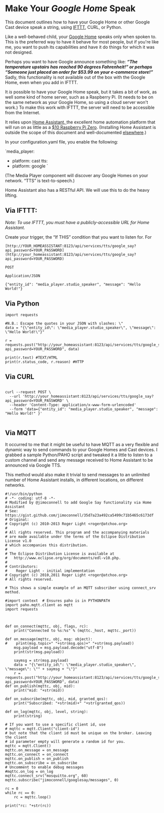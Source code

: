 # Make Your *Google Home* Speak

This document outlines how to have your Google Home or other Google Cast device speak a string, using [IFTTT](https://ifttt.com/), CURL, or Python.

Like a well-behaved child, your [Google Home](https://store.google.com/product/google_home) speaks only when spoken to. 
This is the preferred way to have it behave for most people, but if you're like me, you want to push its capabilities and have it do things for which it was not designed. 

Perhaps you want to have Google announce something like: ***“The temperature upstairs has reached 90 degrees Fahrenheit!” **or perhaps** “Someone just placed an order for $53.99 on your e-commerce store!”***
Sadly, this functionality is not available out of the box with the Google Home, even when you add in IFTTT.

It *is* possible to have your Google Home speak, but it takes a bit of work, as well some kind of home server, such as a Raspberry Pi.  (It needs to be on the same network as your Google Home, so using a cloud server won't work.)  To make this work with IFTTT, the server will need to be accessible from the Internet.

It relies upon [Home Assistant, ](https://home-assistant.io/)the excellent home automation platform that will run on as little as a [$10 Raspberry Pi Zero](https://home-assistant.io/blog/2017/05/01/home-assistant-on-raspberry-pi-zero-in-30-minutes/).  (Installing Home Assistant is outside the scope of this document and well-documented [elsewhere](https://home-assistant.io/blog/2017/05/01/home-assistant-on-raspberry-pi-zero-in-30-minutes/).)

In your configuration.yaml file, you enable the following:

`media_player: 
 - platform: cast 
tts: 
 - platform: google `

(The Media Player component will discover any Google Homes on your network.  “TTS” is text-to-speech.)

Home Assistant also has a RESTful API.  We will use this to do the heavy lifting.

## Via IFTTT:

*Note:*
*To use IFTTT, you must have a publicly-accessible URL for Home Assistant.*
 
Create your trigger, the “If THIS” condition that you want to listen for. 
For 

```
[http://YOUR_HOMEASSISTANT:8123/api/services/tts/google_say?api_password=YOUR_PASSWORD](http://your_homeassistant:8123/api/services/tts/google_say?api_password=YOUR_PASSWORD)
```

```
POST
```

```
Application/JSON
```

```
{"entity_id": "media_player.studio_speaker", "message": "Hello World!"}
```

## Via Python

```
import requests

#N.B.: Escape the quotes in your JSON with slashes: \"
data = "{\"entity_id\": \"media_player.studio_speaker\", \"message\": \"Hello World!\"}"

r = requests.post("http://your_homeassistant:8123/api/services/tts/google_say?api_password=YOUR_PASSWORD", data)

print(r.text) #TEXT/HTML
print(r.status_code, r.reason) #HTTP
```

## Via CURL

```

curl --request POST \
  --url 'http://your_homeassistant:8123/api/services/tts/google_say?api_password=YOUR_PASSWORD' \
  --header 'Content-Type: application/x-www-form-urlencoded' 
  --form 'data={"entity_id": "media_player.studio_speaker", "message": "Hello World!" }'
  
```

## Via MQTT

It occurred to me that it might be useful to have MQTT as a very flexible and dynamic way to send commands to your Google Homes and Cast devices.  I grabbed a sample Python/PAHO script and tweaked it a little to listen to a custom channel and send any message received to Home Assistant to be announced via Google TTS.

This method would also make it trivial to send messages to an unlimited number of Home Assistant installs, in different locations, on different networks.

```
#!/usr/bin/python
# -*- coding: utf-8 -*-
# Modified by @jimoconnell to add Google Say functionality via Home Assistant
# See: https://gist.github.com/jimoconnell/35d7a23a492ca5499c71b5465c6173df
# Original:
# Copyright (c) 2010-2013 Roger Light <roger@atchoo.org>
#
# All rights reserved. This program and the accompanying materials
# are made available under the terms of the Eclipse Distribution License v1.0
# which accompanies this distribution.
#
# The Eclipse Distribution License is available at
#   http://www.eclipse.org/org/documents/edl-v10.php.
#
# Contributors:
#    Roger Light - initial implementation
# Copyright (c) 2010,2011 Roger Light <roger@atchoo.org>
# All rights reserved.

# This shows a simple example of an MQTT subscriber using connect_srv method.

#import context  # Ensures paho is in PYTHONPATH
import paho.mqtt.client as mqtt
import requests



def on_connect(mqttc, obj, flags, rc):
    print("Connected to %s:%s" % (mqttc._host, mqttc._port))

def on_message(mqttc, obj, msg: object):
#    print(msg.topic+" "+str(msg.qos)+" "+str(msg.payload))
    msg.payload = msg.payload.decode("utf-8")
    print(str(msg.payload))

    saymsg = str(msg.payload)
    data = "{\"entity_id\": \"media_player.studio_speaker\", \"message\": \"" + saymsg + "\"}"
    r = requests.post("http://your_homeassistant:8123/api/services/tts/google_say?api_password=YOUR_PASSWORD", data)
def on_publish(mqttc, obj, mid):
    print("mid: "+str(mid))

def on_subscribe(mqttc, obj, mid, granted_qos):
    print("Subscribed: "+str(mid)+" "+str(granted_qos))

def on_log(mqttc, obj, level, string):
    print(string)

# If you want to use a specific client id, use
# mqttc = mqtt.Client("client-id")
# but note that the client id must be unique on the broker. Leaving the client
# id parameter empty will generate a random id for you.
mqttc = mqtt.Client()
mqttc.on_message = on_message
mqttc.on_connect = on_connect
mqttc.on_publish = on_publish
mqttc.on_subscribe = on_subscribe
# Uncomment to enable debug messages
#mqttc.on_log = on_log
mqttc.connect_srv("mosquitto.org", 60)
mqttc.subscribe("jimoconnell/googlesay/messages", 0)

rc = 0
while rc == 0:
    rc = mqttc.loop()

print("rc: "+str(rc))


```